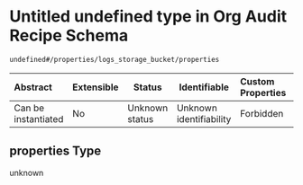 # Untitled undefined type in Org Audit Recipe Schema

```txt
undefined#/properties/logs_storage_bucket/properties
```




| Abstract            | Extensible | Status         | Identifiable            | Custom Properties | Additional Properties | Access Restrictions | Defined In                                                                                                  |
| :------------------ | ---------- | -------------- | ----------------------- | :---------------- | --------------------- | ------------------- | ----------------------------------------------------------------------------------------------------------- |
| Can be instantiated | No         | Unknown status | Unknown identifiability | Forbidden         | Allowed               | none                | [audit.schema.json\*](../../../../../../../../../../tmp/182028425/audit.schema.json "open original schema") |

## properties Type

unknown
